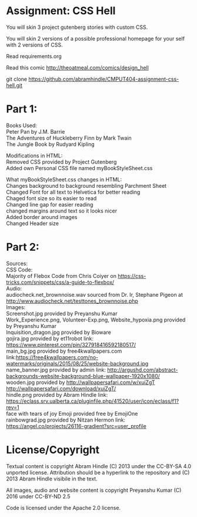 Assignment: CSS Hell
====================

You will skin 3 project gutenberg stories with custom CSS.

You will skin 2 versions of a possible professional homepage for your
self with 2 versions of CSS.

Read requirements.org

Read this comic http://theoatmeal.com/comics/design_hell

git clone https://github.com/abramhindle/CMPUT404-assignment-css-hell.git


Part 1:
=======
Books Used:<br />
Peter Pan by J.M. Barrie<br />
The Adventures of Huckleberry Finn by Mark Twain<br />
The Jungle Book by Rudyard Kipling<br />

Modifications in HTML:<br />
Removed CSS provided by Project Gutenberg <br />
Added own Personal CSS file named myBookStyleSheet.css<br />

What myBookStyleSheet.css changes in HTML:<br />
Changes background to background resembling Parchment Sheet<br />
Changed Font for all text to Helvetica for better reading<br />
Chaged font size so its easier to read<br />
Changed line gap for easier reading<br />
changed margins around text so it looks nicer<br />
Added border around images<br />
Changed Header size<br />

Part 2:
======
Sources:<br />
CSS Code:<br />
Majority of Flebox Code from Chris Coiyer on https://css-tricks.com/snippets/css/a-guide-to-flexbox/<br />
Audio:<br />
audiocheck.net_brownnoise.wav sourced from Dr. Ir, Stephane Pigeon at http://www.audiocheck.net/testtones_brownnoise.php <br />
Images: <br />
Screenshot.jpg provided by Preyanshu Kumar<br />
Work_Experience.png, Volunteer-Exp.png, Website_hypoxia.png provided by Preyanshu Kumar<br />
Inquisition_dragon.jpg provided by Bioware<br />
gojira.jpg provided by et11robot link: https://www.pinterest.com/pin/327918416592180517/<br />
main_bg.jpg provided by free4kwallpapers.com link:https://free4kwallpapers.com/no-watermarks/originals/2015/08/25/website-background.jpg<br />
name_banner.jpg provided by admin link: http://argushd.com/abstract-backgrounds-website-background-blue-wallpaper-1920x1080/<br />
wooden.jpg provided by http://wallpapersafari.com/w/xuiZgT http://wallpapersafari.com/download/xuiZgT/<br />
hindle.png provided by Abram Hindle link: https://eclass.srv.ualberta.ca/pluginfile.php/41520/user/icon/eclass/f1?rev=1<br />
face with tears of joy Emoji provided free by EmojiOne<br />
rainbowgrad.jpg provided by Nitzan Hermon link: https://angel.co/projects/26116-gradient?src=user_profile<br />

License/Copyright
=================

Textual content is copyright Abram Hindle (C) 2013 under the CC-BY-SA
4.0 unported license. Attribution should be a hyperlink to the
repository and (C) 2013 Abram Hindle visibile in the text.

All images, audio and website content is copyright Preyanshu Kumar (C) 2016 
under CC-BY-ND 2.5

Code is licensed under the Apache 2.0 license.


